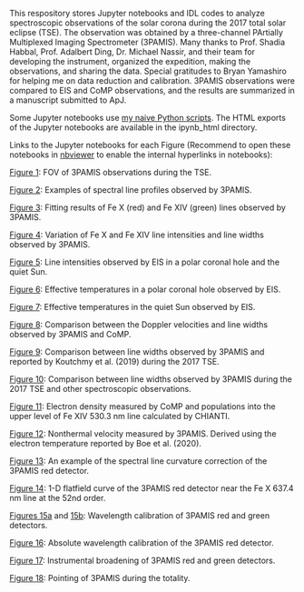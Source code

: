 This respository stores Jupyter notebooks and IDL codes to analyze spectroscopic observations of the solar corona during the 2017 total solar eclipse (TSE). The observation was obtained by a three-channel PArtially Multiplexed Imaging Spectrometer (3PAMIS). Many thanks to Prof. Shadia Habbal, Prof. Adalbert Ding, Dr. Michael Nassir, and their team for developing the instrument, organized the expedition, making the observations, and sharing the data. Special gratitudes to Bryan Yamashiro for helping me on data reduction and calibration. 3PAMIS observations were compared to EIS and CoMP observations, and the results are summarized in a manuscript submitted to ApJ. 

Some Jupyter notebooks use [my naive Python scripts](https://github.com/yjzhu-solar/MyPy). The HTML exports of the Jupyter notebooks are available in the ipynb\_html directory.

Links to the Jupyter notebooks for each Figure (Recommend to open these notebooks in [nbviewer](https://nbviewer.org) to enable the internal hyperlinks in notebooks):

[Figure 1](https://nbviewer.org/github/yjzhu-solar/Eclipse2017/blob/master/ipynb/eclipse_data/obs_summary.ipynb): FOV of 3PAMIS observations during the TSE. 

[Figure 2](https://nbviewer.org/github/yjzhu-solar/Eclipse2017/blob/master/ipynb/eclipse_data/off_limb_intensity_map_ext_zoomin.ipynb): Examples of spectral line profiles observed by 3PAMIS. 

[Figure 3](https://nbviewer.org/github/yjzhu-solar/Eclipse2017/blob/master/ipynb/eclipse_data/off_limb_intensity_map_ms.ipynb): Fitting results of Fe X (red) and Fe XIV (green) lines observed by 3PAMIS. 

[Figure 4](https://nbviewer.org/github/yjzhu-solar/Eclipse2017/blob/master/ipynb/eclipse_data/off_limb_intensity_map_ms.ipynb): Variation of Fe X and Fe XIV line intensities and line widths observed by 3PAMIS. 

[Figure 5](https://nbviewer.org/github/yjzhu-solar/Eclipse2017/blob/master/ipynb/eis/eis_chqs_quicklook.ipynb): Line intensities observed by EIS in a polar coronal hole and the quiet Sun. 

[Figure 6](https://nbviewer.org/github/yjzhu-solar/Eclipse2017/blob/master/ipynb/eis/npchdb_pamis_teff.ipynb): Effective temperatures in a polar coronal hole observed by EIS. 

[Figure 7](https://nbviewer.org/github/yjzhu-solar/Eclipse2017/blob/master/ipynb/eis/atlas30_pamis_teff.ipynb): Effective temperatures in the quiet Sun observed by EIS. 

[Figure 8](https://nbviewer.org/github/yjzhu-solar/Eclipse2017/blob/master/ipynb/comp/comp_pamis_comp.ipynb): Comparison between the Doppler velocities and line widths observed by 3PAMIS and CoMP. 

[Figure 9](https://nbviewer.org/github/yjzhu-solar/Eclipse2017/blob/master/ipynb/eclipse_data/off_limb_intensity_map_ms.ipynb): Comparison between line widths observed by 3PAMIS and reported by Koutchmy et al. (2019) during the 2017 TSE.

[Figure 10](https://nbviewer.org/github/yjzhu-solar/Eclipse2017/blob/master/ipynb/eclipse_data/huge_comparison.ipynb): Comparison between line widths observed by 3PAMIS during the 2017 TSE and other spectroscopic observations. 

[Figure 11](https://nbviewer.org/github/yjzhu-solar/Eclipse2017/blob/master/ipynb/comp/comp_density.ipynb): Electron density measured by CoMP and populations into the upper level of Fe XIV 530.3 nm line calculated by CHIANTI. 

[Figure 12](https://nbviewer.org/github/yjzhu-solar/Eclipse2017/blob/master/ipynb/eclipse_data/off_limb_intensity_map_ms.ipynb): Nonthermal velocity measured by 3PAMIS. Derived using the electron temperature reported by Boe et al. (2020).

[Figure 13](https://nbviewer.org/github/yjzhu-solar/Eclipse2017/blob/master/ipynb/eclipse_calib/curvature_red_test.ipynb): An example of the spectral line curvature correction of the 3PAMIS red detector. 

[Figure 14](https://nbviewer.org/github/yjzhu-solar/Eclipse2017/blob/master/ipynb/eclipse_calib/flatfield_red_curv_corr.ipynb): 1-D flatfield curve of the 3PAMIS red detector near the Fe X 637.4 nm line at the 52nd order. 

[Figures 15a](https://nbviewer.org/github/yjzhu-solar/Eclipse2017/blob/master/ipynb/eclipse_calib/wvl_calib_green_curv_corr.ipynb) and [15b](https://nbviewer.org/github/yjzhu-solar/Eclipse2017/blob/master/ipynb/eclipse_calib/wvl_calib_red_curv_corr.ipynb): Wavelength calibration of 3PAMIS red and green detectors. 

[Figure 16](https://nbviewer.org/github/yjzhu-solar/Eclipse2017/blob/master/ipynb/eclipse_calib/abs_wvl_calib_chromo.ipynb): Absolute wavelength calibration of the 3PAMIS red detector. 

[Figure 17](https://nbviewer.org/github/yjzhu-solar/Eclipse2017/blob/master/ipynb/eclipse_calib/plot_instwidth.ipynb): Instrumental broadening of 3PAMIS red and green detectors. 

[Figure 18](https://nbviewer.org/github/yjzhu-solar/Eclipse2017/blob/master/ipynb/eclipse_data/pointing_coalignment.ipynb): Pointing of 3PAMIS during the totality. 





